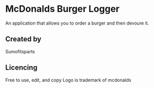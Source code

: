 # McDonalds Burger Logger

An application that allows you to order a burger and then devoure it.

## Created by

Sumofitsparts

## Licencing

Free to use, edit, and copy
Logo is trademark of mcdonalds